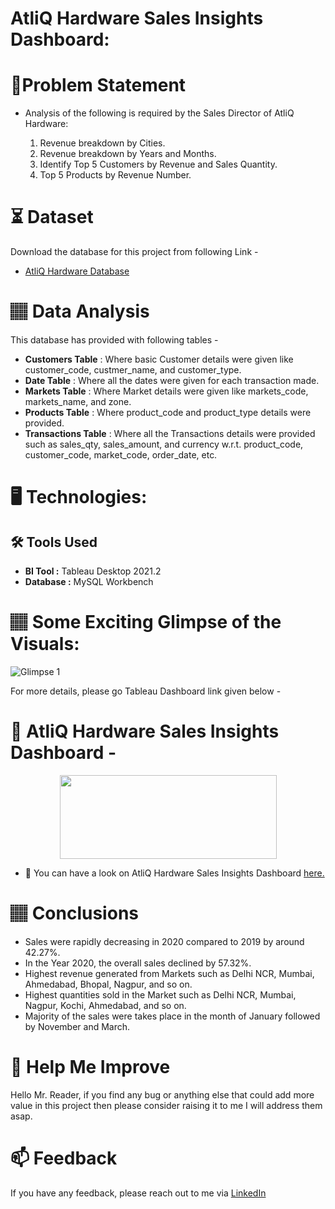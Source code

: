 # AtliQ Hardware Sales Insights Dashboard:

# 📝Problem Statement
* Analysis of the following is required by the Sales Director of AtliQ Hardware:

  1. Revenue breakdown by Cities.
  2. Revenue breakdown by Years and Months.
  3. Identify Top 5 Customers by Revenue and Sales Quantity.
  4. Top 5 Products by Revenue Number.

# ⏳ Dataset
Download the database for this project from following Link -
* [AtliQ Hardware Database](https://github.com/Lokesh-Attarde/Project-AtliQ_Hardware_Sales_Insights_Dashboard/blob/bf7b10db26e03a0f6ca98cb857360d6973939b7e/db_dump.sql)

# 🏽‍ Data Analysis
This database has provided with following tables -
* **Customers Table** : Where basic Customer details were given like customer_code, custmer_name, and customer_type.
* **Date Table** : Where all the dates were given for each transaction made. 
* **Markets Table** : Where Market details were given like markets_code, markets_name, and zone.
* **Products Table** : Where product_code and product_type details were provided.
* **Transactions Table** : Where all the Transactions details were provided such as sales_qty, sales_amount, and currency w.r.t. product_code, customer_code, market_code, order_date, etc.

# 🖥️ Technologies:
## 🛠️ Tools Used
* **BI Tool :** Tableau Desktop 2021.2
* **Database :** MySQL Workbench

# 🏽‍ Some Exciting Glimpse of the Visuals:
![Glimpse 1](https://user-images.githubusercontent.com/84115928/139387771-1f3f8a43-6712-4868-9a9b-aa47c71fb2c3.gif)

For more details, please go Tableau Dashboard link given below -

# 🎯 AtliQ Hardware Sales Insights Dashboard -
<p align="center">
  <img width="347" height="134" src="https://user-images.githubusercontent.com/84115928/139377259-13745549-b54d-480a-96ff-9470f51b8f30.png">
</p>

- 🌱 You can have a look on AtliQ Hardware Sales Insights Dashboard [here.](https://public.tableau.com/views/ProjectSales_Insights_Dashboard/DashboardSalesInsight?:language=en-US&:display_count=n&:origin=viz_share_link)


# 🏽‍ Conclusions
* Sales were rapidly decreasing in 2020 compared to 2019 by around 42.27%.
* In the Year 2020, the overall sales declined by 57.32%.
* Highest revenue generated from Markets such as Delhi NCR, Mumbai, Ahmedabad, Bhopal, Nagpur, and so on.
* Highest quantities sold in the Market such as Delhi NCR, Mumbai, Nagpur, Kochi, Ahmedabad, and so on.
* Majority of the sales were takes place in the month of January followed by November and March.

# 🎉 Help Me Improve
Hello Mr. Reader, if you find any bug or anything else that could add more value in this project then please consider raising it to me I will address them asap.
  
# 📫 Feedback
If you have any feedback, please reach out to me via [LinkedIn](https://www.linkedin.com/in/lokesh-attarde-145086141/)
